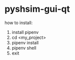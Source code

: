 # pyshsim-gui-qt

how to install:
1. install pipenv
2. cd <my_project>
3. pipenv install
4. pipenv shell
5. exit